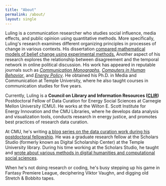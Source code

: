 ```yaml
---
title: "About"
permalink: /about/
layout: single
---
```

Luling is a communication researcher who studies social influence, media effects, and public opinion using quantitative methods. More specifically, Luling's research examines different organizing principles in processes of change in various contexts. His dissertation [compared mathematical models of belief change using experimental methods.](https://www.tandfonline.com/eprint/U8WSSABF6ECSR3B8PS83/full?target=10.1080/03637751.2021.1973051) Another aspect of his research explores the relationship between disagreement and the temporal network in online political discussion. His work has appeared in reputable journals such as [*Communication Monographs*](https://www.tandfonline.com/eprint/U8WSSABF6ECSR3B8PS83/full?target=10.1080/03637751.2021.1973051), [*Computers in Human Behavior*](https://authors.elsevier.com/c/1f3Aw2f~UWIsSN), and [*Energy Policy*](https://doi.org/10.1016/j.enpol.2023.113748). He obtained his Ph.D. in Media and Communication at Temple University, where he also taught courses in communication studies for five years.

Currently, Luling is a **Council on Library and Information Resources ([CLIR](https://postdoc.clir.org/))** Postdoctoral Fellow of Data Curation for Energy Social Sciences at Carnegie Mellon University (CMU). He works at the Wilton E. Scott Institute for Energy Innovation and the CMU Libraries, where he develops data analysis and visualization tools, conducts research in energy justice, and promotes best practices of research data curation.

At CMU, he's writing [a blog series on the data curation work during his postdoctoral fellowship](https://www.library.cmu.edu/site-search?search=luling+huang&submit=submit). He was a graduate research fellow at the Scholars Studio (formerly known as Digital Scholarship Center) at the Temple University library. During his time working at the Scholars Studio, he taught and [wrote about various methods in digital humanities and computational social sciences](https://sites.temple.edu/tudsc/author/tuf15333/).

When he's not doing research or coding, he's busy stepping up his game in Fantasy Premiere League, deciphering Viktor Vaughn, and digging old Stretch & Bobbito tapes.